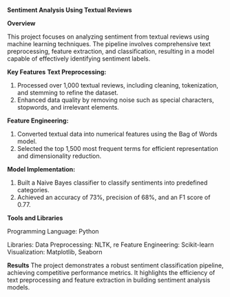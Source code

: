 **Sentiment Analysis Using Textual Reviews**

**Overview**

This project focuses on analyzing sentiment from textual reviews using machine learning techniques. The pipeline involves comprehensive text preprocessing, feature extraction, and classification, resulting in a model capable of effectively identifying sentiment labels.

**Key Features**
**Text Preprocessing:**
1. Processed over 1,000 textual reviews, including cleaning, tokenization, and stemming to refine the dataset.
2. Enhanced data quality by removing noise such as special characters, stopwords, and irrelevant elements.

**Feature Engineering:**
1. Converted textual data into numerical features using the Bag of Words model.
2. Selected the top 1,500 most frequent terms for efficient representation and dimensionality reduction.

**Model Implementation:**
1. Built a Naive Bayes classifier to classify sentiments into predefined categories.
2. Achieved an accuracy of 73%, precision of 68%, and an F1 score of 0.77.

**Tools and Libraries**

Programming Language: Python

Libraries:
Data Preprocessing: NLTK, re
Feature Engineering: Scikit-learn
Visualization: Matplotlib, Seaborn

**Results**
The project demonstrates a robust sentiment classification pipeline, achieving competitive performance metrics. It highlights the efficiency of text preprocessing and feature extraction in building sentiment analysis models.

